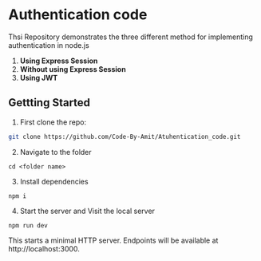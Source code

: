 # Authentication code
Thsi Repository demonstrates the three different method for implementing authentication in node.js
1. **Using Express Session**
2. **Without using Express Session**
3. **Using JWT**

## Gettting Started 
1. First clone the repo:
```bash
git clone https://github.com/Code-By-Amit/Atuhentication_code.git
```

2. Navigate to the folder
```
cd <folder name>
```

3. Install dependencies
```
npm i
```

4. Start the server and Visit the local server 
```
npm run dev
```
This starts a minimal HTTP server. Endpoints will be available at http://localhost:3000.
